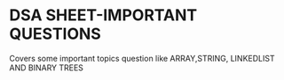 # DSA SHEET-IMPORTANT QUESTIONS
Covers some important topics question like ARRAY,STRING, LINKEDLIST AND BINARY TREES

